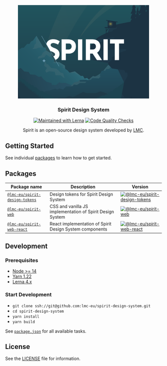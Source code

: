<div align="center">
<img src="https://github.com/lmc-eu/spirit-design-system/blob/main/static/spirit.svg?raw=true" width="422" height="300" alt="Spirit Design System" />

### Spirit Design System

[![Maintained with Lerna](https://img.shields.io/badge/maintained%20with-lerna-cc00ff.svg)](https://lerna.js.org)
[![Code Quality Checks](https://github.com/lmc-eu/spirit-design-system/actions/workflows/test.yaml/badge.svg?branch=main)](https://github.com/lmc-eu/spirit-design-system/actions)

Spirit is an open-source design system developed by [LMC][lmc].

</div>

## Getting Started

See individual [packages](#packages) to learn how to get started.

## Packages

| Package name                                               | Description                                               | Version                                               |
| ---------------------------------------------------------- | --------------------------------------------------------- | ----------------------------------------------------- |
| [`@lmc-eu/spirit-design-tokens`](./packages/design-tokens) | Design tokens for Spirit Design System                    | [![@lmc-eu/spirit-design-tokens][sdt-badge]][sdt-npm] |
| [`@lmc-eu/spirit-web`](./packages/web)                     | CSS and vanilla JS implementation of Spirit Design System | [![@lmc-eu/spirit-web][sw-badge]][sw-npm]             |
| [`@lmc-eu/spirit-web-react`](./packages/web-react)         | React implementation of Spirit Design System components   | [![@lmc-eu/spirit-web-react][swr-badge]][swr-npm]     |

## Development

### Prerequisites

- [Node >= 14](https://nodejs.org)
- [Yarn 1.22](https://yarnpkg.com)
- [Lerna 4.x](https://lerna.js.org)

### Start Development

- `git clone ssh://git@github.com:lmc-eu/spirit-design-system.git`
- `cd spirit-design-system`
- `yarn install`
- `yarn build`

See [`package.json`](./package.json) for all available tasks.

## License

See the [LICENSE](LICENSE.md) file for information.

[lmc]: https://github.com/lmc-eu
[sdt-npm]: https://www.npmjs.com/package/@lmc-eu/spirit-design-tokens
[sdt-badge]: https://img.shields.io/npm/v/%40lmc-eu/spirit-design-tokens.svg?style=flat-square
[sw-npm]: https://www.npmjs.com/package/@lmc-eu/spirit-web
[sw-badge]: https://img.shields.io/npm/v/%40lmc-eu/spirit-web.svg?style=flat-square
[swr-npm]: https://www.npmjs.com/package/@lmc-eu/spirit-web-react
[swr-badge]: https://img.shields.io/npm/v/%40lmc-eu/spirit-web-react.svg?style=flat-square
